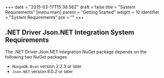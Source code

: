 +++
date = "2015-03-17T15:36:56Z"
draft = false
title = "System Requirements"
[menu.main]
  parent = "Getting Started"
  weight = 10
  identifier = "System Requirements"
  pre = "<i class='fa'></i>"
+++

## .NET Driver Json.NET Integration System Requirements

The .NET Driver Json.NET Integration NuGet package depends on the following two NuGet packages

- `MongoDB.Bson` version 2.2.3 or later
- `Json.NET` version 8.0.2 or later